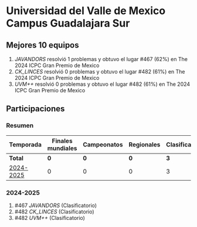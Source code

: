# Universidad del Valle de Mexico Campus Guadalajara Sur

## Mejores 10 equipos

1. _JAVANDORS_ resolvió 1 problemas y obtuvo el lugar #467 (62%) en The 2024 ICPC Gran Premio de Mexico
1. _CK_LINCES_ resolvió 0 problemas y obtuvo el lugar #482 (61%) en The 2024 ICPC Gran Premio de Mexico
1. _UVM++_ resolvió 0 problemas y obtuvo el lugar #482 (61%) en The 2024 ICPC Gran Premio de Mexico

## Participaciones

### Resumen

| Temporada | Finales mundiales | Campeonatos | Regionales | Clasificatorios | Equipos |
| --- | --- | --- | --- | --- | --- |
| **Total** | **0** | **0** | **0** | **3** | **3** |
| [2024-2025](#2024-2025) | 0 | 0 | 0 | 3 | 3 |

### 2024-2025

1. #467 _JAVANDORS_ (Clasificatorio)
1. #482 _CK_LINCES_ (Clasificatorio)
1. #482 _UVM++_ (Clasificatorio)



